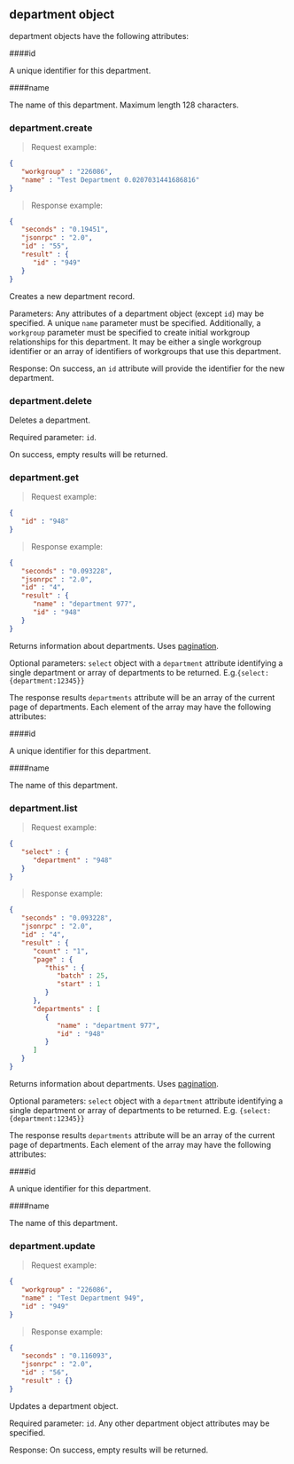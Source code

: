 ## department object

department objects have the following attributes:

####id

A unique identifier for this department.

####name

The name of this department. Maximum length 128 characters.

### department.create

> Request example:

```JSON
{
   "workgroup" : "226086",
   "name" : "Test Department 0.0207031441686816"
}
```

> Response example:

```JSON
{
   "seconds" : "0.19451",
   "jsonrpc" : "2.0",
   "id" : "55",
   "result" : {
      "id" : "949"
   }
}
```

<span class="tryit" id="department-create-tryit"></span>
Creates a new department record.

Parameters: Any attributes of a department object (except `id`) may be specified. A unique `name` parameter must be specified. Additionally, a `workgroup` parameter must be specified to create initial workgroup relationships for this department. It may be either a single workgroup identifier or an array of identifiers of workgroups that use this department.

Response: On success, an `id` attribute will provide the identifier for the new department.

### department.delete

<span class="tryit" id="department-delete-tryit"></span>
Deletes a department.

Required parameter: `id`.

On success, empty results will be returned.

### department.get

> Request example:

```JSON
{
   "id" : "948"
}
```

> Response example:

```JSON
{
   "seconds" : "0.093228",
   "jsonrpc" : "2.0",
   "id" : "4",
   "result" : {
      "name" : "department 977",
      "id" : "948"
   }
}
```

<span class="tryit" id="department-get-tryit"></span>
Returns information about departments. Uses [pagination](#pagination).

Optional parameters: `select` object with a `department` attribute identifying a single department or array of departments to be returned. E.g.`{select:{department:12345}}`

The response results `departments` attribute will be an array of the current page of departments. Each element of the array may have the following attributes:

####id

A unique identifier for this department.

####name

The name of this department.

### department.list

> Request example:

```JSON
{
   "select" : {
      "department" : "948"
   }
}
```

> Response example:

```JSON
{
   "seconds" : "0.093228",
   "jsonrpc" : "2.0",
   "id" : "4",
   "result" : {
      "count" : "1",
      "page" : {
         "this" : {
            "batch" : 25,
            "start" : 1
         }
      },
      "departments" : [
         {
            "name" : "department 977",
            "id" : "948"
         }
      ]
   }
}
```

<span class="tryit" id="department-list-tryit"></span>
Returns information about departments. Uses [pagination](#pagination).

Optional parameters: `select` object with a `department` attribute identifying a single department or array of departments to be returned. E.g. `{select:{department:12345}}`

The response results `departments` attribute will be an array of the current page of departments. Each element of the array may have the following attributes:

####id

A unique identifier for this department.

####name

The name of this department.

### department.update

> Request example:

```JSON
{
   "workgroup" : "226086",
   "name" : "Test Department 949",
   "id" : "949"
}
```

> Response example:

```JSON
{
   "seconds" : "0.116093",
   "jsonrpc" : "2.0",
   "id" : "56",
   "result" : {}
}
```

<span class="tryit" id="department-update-tryit"></span>
Updates a department object.

Required parameter: `id`. Any other department object attributes may be specified.

Response: On success, empty results will be returned.

